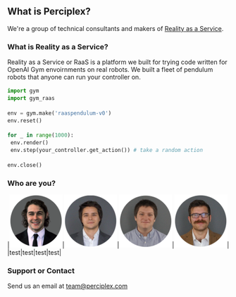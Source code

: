 ## What is Perciplex?

We're a group of technical consultants and makers of [Reality as a Service](https://raas.perciplex.com). 

### What is Reality as a Service?

Reality as a Service or RaaS is a platform we built for trying code written for OpenAI Gym envoirnments on real robots. We built a fleet of pendulum robots that anyone can run your controller on.

```python
import gym
import gym_raas

env = gym.make('raaspendulum-v0')
env.reset()

for _ in range(1000):
 env.render()
 env.step(your_controller.get_action()) # take a random action

env.close()
```

### Who are you?
 |<img src="max_circle.png" alt="Max" width="120px" height="120px"></img>|<img src="declan_circle.png" alt="Declan" width="120px" height="120px"></img>|<img src="ben_circle.png" alt="Bax" width="120px" height="120px"></img>|<img src="phil_circle.png" alt="Pax" width="120px" height="120px"></img>|
 |test|test|test|test|


### Support or Contact
Send us an email at [team@perciplex.com](mailto:team@perciplex.com)
